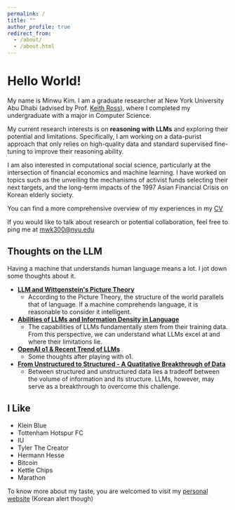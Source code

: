 ```yaml
---
permalink: /
title: ""
author_profile: true
redirect_from: 
  - /about/
  - /about.html
---
```

Hello World!
===
My name is Minwu Kim. I am a graduate researcher at New York University Abu Dhabi (advised by Prof. [Keith Ross](https://sites.google.com/nyu.edu/keithross/)), where I completed my undergraduate with a major in Computer Science.

My current research interests is on **reasoning with LLMs** and exploring their potential and limitations. Specifically, I am working on a data-purist approach that only relies on high-quality data and standard supervised fine-tuning to improve their reasoning ability.

I am also interested in computational social science, particularly at the intersection of financial economics and machine learning. I have worked on topics such as the unveiling the mechanisms of activist funds selecting their next targets, and the long-term impacts of the 1997 Asian Financial Crisis on Korean elderly society.

You can find a more comprehensive overview of my experiences in my [CV](/files/MinwuKim_CV.pdf)

If you would like to talk about research or potential collaboration, feel free to ping me at mwk300@nyu.edu

Thoughts on the LLM
----

Having a machine that understands human language means a lot. I jot down some thoughts about it. 

- **[LLM and Wittgenstein's Picture Theory](/posts/picture-theory/)**
  - According to the Picture Theory, the structure of the world parallels that of language. If a machine comprehends language, it is reasonable to consider it intelligent.
- **[Abilities of LLMs and Information Density in Language](/posts/information-density/)**
  - The capabilities of LLMs fundamentally stem from their training data. From this perspective, we can understand what LLMs excel at and where their limitations lie.
- **[OpenAI o1 & Recent Trend of LLMs](/posts/o1/)**
  - Some thoughts after playing with o1.
- **[From Unstructured to Structured - A Quatitative Breakthrough of Data](/posts/unstructured/)**
  - Between structured and unstructured data lies a tradeoff between the volume of information and its structure. LLMs, however, may serve as a breakthrough to overcome this challenge.


I Like
------
- Klein Blue
- Tottenham Hotspur FC
- IU
- Tyler The Creator
- Hermann Hesse
- Bitcoin
- Kettle Chips
- Marathon

To know more about my taste, you are welcomed to visit my <a href="https://minwukim.net" target="_blank">personal website</a>
 (Korean alert though)
